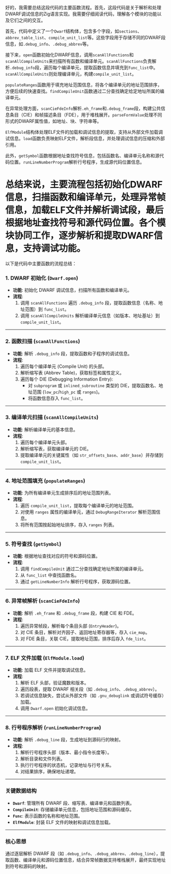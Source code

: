 好的，我需要总结这段代码的主要函数流程。首先，这段代码是关于解析和处理DWARF调试信息的Zig语言实现。我需要仔细阅读代码，理解各个模块的功能以及它们之间的交互。

首先，代码中定义了一个`Dwarf`结构体，包含多个字段，如`sections`、`abbrev_table_list`、`compile_unit_list`等。这些字段用于存储不同的DWARF段信息，如`.debug_info`、`.debug_abbrev`等。

接下来，`open`函数初始化DWARF信息，调用`scanAllFunctions`和`scanAllCompileUnits`来扫描所有函数和编译单元。`scanAllFunctions`负责解析`.debug_info`段，遍历每个编译单元，提取函数信息并填充到`func_list`中。`scanAllCompileUnits`则处理编译单元，构建`compile_unit_list`。

`populateRanges`函数用于填充地址范围信息，将各个编译单元的地址范围排序，方便后续的快速查找。`findCompileUnit`函数通过二分查找确定给定地址所属的编译单元。

在异常处理方面，`scanCieFdeInfo`解析`.eh_frame`和`.debug_frame`段，构建公共信息条目（CIE）和帧描述条目（FDE），用于堆栈展开。`parseFormValue`处理不同形式的DWARF属性值，如地址、块、字符串等。

`ElfModule`结构体处理ELF文件的加载和调试信息的提取，支持从外部文件加载调试信息。`load`函数负责映射ELF文件，解析段信息，并处理调试信息的压缩和外部引用。

此外，`getSymbol`函数根据地址查找符号信息，包括函数名、编译单元名称和源代码位置。`runLineNumberProgram`解析行号程序，生成源代码位置信息。

总结来说，主要流程包括初始化DWARF信息，扫描函数和编译单元，处理异常帧信息，加载ELF文件并解析调试段，最后根据地址查找符号和源代码位置。各个模块协同工作，逐步解析和提取DWARF信息，支持调试功能。
================================================
以下是代码中主要函数的流程总结：

### 1. **DWARF 初始化 (`Dwarf.open`)**
- **功能**: 初始化 DWARF 调试信息，扫描所有函数和编译单元。
- **流程**:
  1. 调用 `scanAllFunctions` 遍历 `.debug_info` 段，提取函数信息（名称、地址范围）到 `func_list`。
  2. 调用 `scanAllCompileUnits` 解析编译单元信息（如版本、地址基址）到 `compile_unit_list`。

---

### 2. **函数扫描 (`scanAllFunctions`)**
- **功能**: 解析 `.debug_info` 段，提取函数和子程序的调试信息。
- **流程**:
  1. 遍历每个编译单元 (Compile Unit) 的头部。
  2. 解析缩写表 (Abbrev Table)，获取标签和属性定义。
  3. 遍历每个 DIE (Debugging Information Entry):
     - 对 `subprogram` 或 `inlined_subroutine` 类型的 DIE，提取函数名、地址范围 (`low_pc`/`high_pc` 或 `ranges`)。
     - 将函数信息存入 `func_list`。

---

### 3. **编译单元扫描 (`scanAllCompileUnits`)**
- **功能**: 解析编译单元的基本信息。
- **流程**:
  1. 遍历每个编译单元头部。
  2. 解析缩写表，获取编译单元的 DIE。
  3. 提取编译单元的关键属性（如 `str_offsets_base`、`addr_base`）并存储到 `compile_unit_list`。

---

### 4. **地址范围填充 (`populateRanges`)**
- **功能**: 为所有编译单元生成排序后的地址范围列表。
- **流程**:
  1. 遍历 `compile_unit_list`，提取每个编译单元的地址范围。
  2. 对使用 `ranges` 属性的编译单元，通过 `DebugRangeIterator` 解析范围信息。
  3. 将所有范围按起始地址排序，存入 `ranges` 列表。

---

### 5. **符号查找 (`getSymbol`)**
- **功能**: 根据地址查找对应的符号和源码位置。
- **流程**:
  1. 调用 `findCompileUnit` 通过二分查找确定地址所属的编译单元。
  2. 从 `func_list` 中查找函数名。
  3. 通过 `getLineNumberInfo` 解析行号程序，获取源码位置。

---

### 6. **异常帧解析 (`scanCieFdeInfo`)**
- **功能**: 解析 `.eh_frame` 和 `.debug_frame` 段，构建 CIE 和 FDE。
- **流程**:
  1. 遍历异常帧段，解析每个条目头部 (`EntryHeader`)。
  2. 对 CIE 条目，解析对齐因子、返回地址寄存器等，存入 `cie_map`。
  3. 对 FDE 条目，关联 CIE，提取地址范围，排序后存入 `fde_list`。

---

### 7. **ELF 文件加载 (`ElfModule.load`)**
- **功能**: 加载 ELF 文件并提取调试信息。
- **流程**:
  1. 解析 ELF 头部，验证魔数和版本。
  2. 遍历段表，提取 DWARF 相关段（如 `.debug_info`、`.debug_abbrev`）。
  3. 若调试信息缺失，尝试从外部文件（如 `.gnu_debuglink` 或调试符号缓存）加载。
  4. 调用 `Dwarf.open` 初始化调试信息。

---

### 8. **行号程序解析 (`runLineNumberProgram`)**
- **功能**: 解析 `.debug_line` 段，生成地址到源码行的映射。
- **流程**:
  1. 解析行号程序头部（版本、最小指令长度等）。
  2. 解析目录和文件列表。
  3. 执行行号程序的状态机，记录地址与行号关系。
  4. 对结果排序，确保地址递增。

---

### 关键数据结构
- **`Dwarf`**: 管理所有 DWARF 段、缩写表、编译单元和函数列表。
- **`CompileUnit`**: 存储编译单元信息，包括地址范围和源码缓存。
- **`Func`**: 表示函数的名称和地址范围。
- **`ElfModule`**: 封装 ELF 文件的映射和调试信息加载。

---

### 核心思想
通过逐层解析 DWARF 段（如 `.debug_info`、`.debug_abbrev`、`.debug_line`），提取函数、编译单元和源码位置信息，结合异常帧数据支持堆栈展开，最终实现地址到符号和源码的映射。